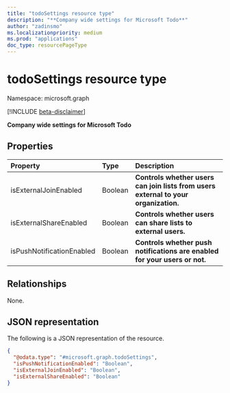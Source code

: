 ```yaml
---
title: "todoSettings resource type"
description: "**Company wide settings for Microsoft Todo**"
author: "zadinsmo"
ms.localizationpriority: medium
ms.prod: "applications"
doc_type: resourcePageType
---
```


# todoSettings resource type

Namespace: microsoft.graph

[!INCLUDE [beta-disclaimer](../../includes/beta-disclaimer.md)]

**Company wide settings for Microsoft Todo**

## Properties
|Property|Type|Description|
|:---|:---|:---|
|isExternalJoinEnabled|Boolean|**Controls whether users can join lists from users external to your organization.**|
|isExternalShareEnabled|Boolean|**Controls whether users can share lists to external users.**|
|isPushNotificationEnabled|Boolean|**Controls whether push notifications are enabled for your users or not.**|

## Relationships
None.

## JSON representation
The following is a JSON representation of the resource.
<!-- {
  "blockType": "resource",
  "@odata.type": "microsoft.graph.todoSettings"
}
-->
``` json
{
  "@odata.type": "#microsoft.graph.todoSettings",
  "isPushNotificationEnabled": "Boolean",
  "isExternalJoinEnabled": "Boolean",
  "isExternalShareEnabled": "Boolean"
}
```

